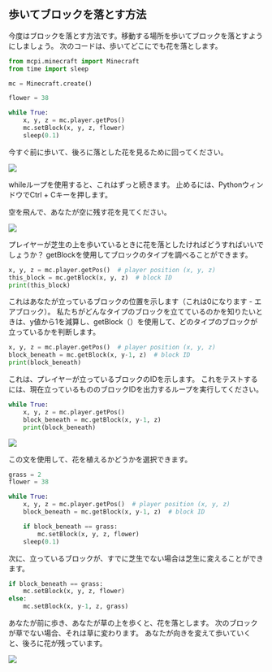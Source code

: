 ## 歩いてブロックを落とす方法

今度はブロックを落とす方法です。移動する場所を歩いてブロックを落とすようにしましょう。
次のコードは、歩いてどこにでも花を落とします。

```python
from mcpi.minecraft import Minecraft
from time import sleep

mc = Minecraft.create()

flower = 38

while True:
    x, y, z = mc.player.getPos()
    mc.setBlock(x, y, z, flower)
    sleep(0.1)
```

今すぐ前に歩いて、後ろに落とした花を見るために回ってください。

![](images/mcpi-flowers.png)

whileループを使用すると、これはずっと続きます。 止めるには、PythonウィンドウでCtrl + Cキーを押します。

空を飛んで、あなたが空に残す花を見てください。

![](images/mcpi-flowers-sky.png)

プレイヤーが芝生の上を歩いているときに花を落としたければどうすればいいでしょうか？ getBlockを使用してブロックのタイプを調べることができます。

```python
x, y, z = mc.player.getPos()  # player position (x, y, z)
this_block = mc.getBlock(x, y, z)  # block ID
print(this_block)
```

これはあなたが立っているブロックの位置を示します（これは0になります - エアブロック）。 私たちがどんなタイプのブロックを立てているのかを知りたいときは、y値から1を減算し、getBlock（）を使用して、どのタイプのブロックが立っているかを判断します。

```python
x, y, z = mc.player.getPos()  # player position (x, y, z)
block_beneath = mc.getBlock(x, y-1, z)  # block ID
print(block_beneath)
```
これは、プレイヤーが立っているブロックのIDを示します。
これをテストするには、現在立っているもののブロックIDを出力するループを実行してください。

```python
while True:
    x, y, z = mc.player.getPos()
    block_beneath = mc.getBlock(x, y-1, z)
    print(block_beneath)
```

![](images/blockbeneath.gif)

この文を使用して、花を植えるかどうかを選択できます。

```python
grass = 2
flower = 38

while True:
    x, y, z = mc.player.getPos()  # player position (x, y, z)
    block_beneath = mc.getBlock(x, y-1, z)  # block ID

    if block_beneath == grass:
        mc.setBlock(x, y, z, flower)
    sleep(0.1)
```

次に、立っているブロックが、すでに芝生でない場合は芝生に変えることができます。

```python
if block_beneath == grass:
    mc.setBlock(x, y, z, flower)
else:
    mc.setBlock(x, y-1, z, grass)
```

あなたが前に歩き、あなたが草の上を歩くと、花を落とします。 次のブロックが草でない場合、それは草に変わります。 あなたが向きを変えて歩いていくと、後ろに花が残っています。

![](images/mcpi-flowers-grass.png)

